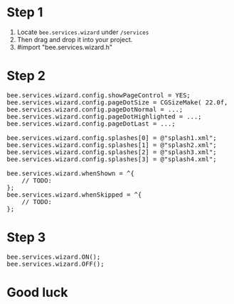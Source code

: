 # Step 1

1. Locate `bee.services.wizard` under `/services`
2. Then drag and drop it into your project.
3. \#import "bee.services.wizard.h"

# Step 2

<pre>
bee.services.wizard.config.showPageControl = YES;
bee.services.wizard.config.pageDotSize = CGSizeMake( 22.0f, 22.0f );
bee.services.wizard.config.pageDotNormal = ...;
bee.services.wizard.config.pageDotHighlighted = ...;
bee.services.wizard.config.pageDotLast = ...;

bee.services.wizard.config.splashes[0] = @"splash1.xml";
bee.services.wizard.config.splashes[1] = @"splash2.xml";
bee.services.wizard.config.splashes[2] = @"splash3.xml";
bee.services.wizard.config.splashes[3] = @"splash4.xml";

bee.services.wizard.whenShown = ^{
	// TODO:		
};
bee.services.wizard.whenSkipped = ^{
	// TODO:
};
</pre>

# Step 3

<pre>
bee.services.wizard.ON();
bee.services.wizard.OFF();
</pre>

# Good luck

